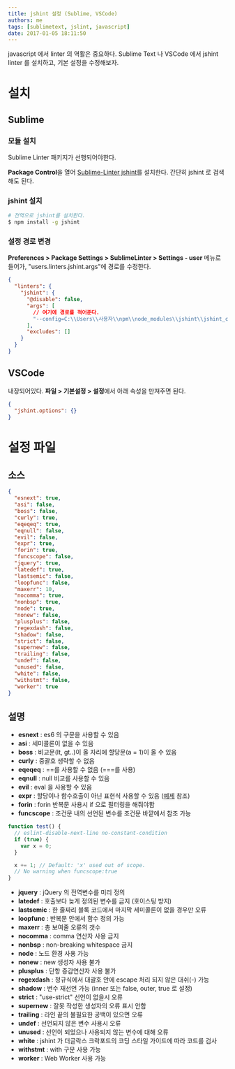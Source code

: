 ```yaml
---
title: jshint 설정 (Sublime, VSCode)
authors: me
tags: [sublimetext, jslint, javascript]
date: 2017-01-05 18:11:50
---
```


javascript 에서 linter 의 역활은 중요하다.
Sublime Text 나 VSCode 에서 jshint linter 를 설치하고, 기본 설정을 수정해보자.

# 설치

## Sublime

### 모듈 설치

Sublime Linter 패키지가 선행되어야한다.

**Package Control**을 열어 [Sublime-Linter jshint](https://github.com/SublimeLinter/SublimeLinter-jshint)를 설치한다.
간단히 jshint 로 검색해도 된다.

### jshint 설치

```bash
# 전역으로 jshint를 설치한다.
$ npm install -g jshint
```

### 설정 경로 변경

**Preferences > Package Settings > SublimeLinter > Settings - user** 메뉴로 들어가,
"users.linters.jshint.args"에 경로를 수정한다.

```json
{
  "linters": {
    "jshint": {
      "@disable": false,
      "args": [
        // 여기에 경로를 적어준다.
        "--config=C:\\Users\\사용자\\npm\\node_modules\\jshint\\jshint_config.json"
      ],
      "excludes": []
    }
  }
}
```

## VSCode

내장되어있다.
**파일 > 기본설정 > 설정**에서 아래 속성을 만져주면 된다.

```json
{
  "jshint.options": {}
}
```

# 설정 파일

## 소스

```json
{
  "esnext": true,
  "asi": false,
  "boss": false,
  "curly": true,
  "eqeqeq": true,
  "eqnull": false,
  "evil": false,
  "expr": true,
  "forin": true,
  "funcscope": false,
  "jquery": true,
  "latedef": true,
  "lastsemic": false,
  "loopfunc": false,
  "maxerr": 10,
  "nocomma": true,
  "nonbsp": true,
  "node": true,
  "nonew": false,
  "plusplus": false,
  "regexdash": false,
  "shadow": false,
  "strict": false,
  "supernew": false,
  "trailing": false,
  "undef": false,
  "unused": false,
  "white": false,
  "withstmt": false,
  "worker": true
}
```

## 설명

- **esnext** : es6 의 구문을 사용할 수 있음
- **asi** : 세미콜론이 없을 수 있음
- **boss** : 비교문(lt, gt..)이 올 자리에 할당문(a = 1)이 올 수 있음
- **curly** : 중괄호 생략할 수 없음
- **eqeqeq** : ==를 사용할 수 없음 (===를 사용)
- **eqnull** : null 비교를 사용할 수 있음
- **evil** : eval 을 사용할 수 있음
- **expr** : 할당이나 함수호출이 아닌 표현식 사용할 수 있음 ([예제](http://stackoverflow.com/questions/6248920/expressions-in-javascript-ternary-operator-and-jslint) 참조)
- **forin** : forin 반복문 사용시 if 으로 필터링을 해줘야함
- **funcscope** : 조건문 내의 선언된 변수를 조건문 바깥에서 참조 가능

```js
function test() {
  // eslint-disable-next-line no-constant-condition
  if (true) {
    var x = 0;
  }

  x += 1; // Default: 'x' used out of scope.
  // No warning when funcscope:true
}
```

- **jquery** : jQuery 의 전역변수를 미리 정의
- **latedef** : 호출보다 늦게 정의된 변수를 금지 (호이스팅 방지)
- **lastsemic** : 한 줄짜리 블록 코드에서 마지막 세미콜론이 없을 경우만 오류
- **loopfunc** : 반복문 안에서 함수 정의 가능
- **maxerr** : 총 보여줄 오류의 갯수
- **nocomma** : comma 연산자 사용 금지
- **nonbsp** : non-breaking whitespace 금지
- **node** : 노드 환경 사용 가능
- **nonew** : new 생성자 사용 불가
- **plusplus** : 단항 증감연산자 사용 불가
- **regexdash** : 정규식에서 대괄호 안에 escape 처리 되지 않은 대쉬(-) 가능
- **shadow** : 변수 재선언 가능 (inner 또는 false, outer, true 로 설정)
- **strict** : "use-strict" 선언이 없을시 오류
- **supernew** : 잘못 작성한 생성자의 오류 표시 안함
- **trailing** : 라인 끝의 불필요한 공백이 있으면 오류
- **undef** : 선언되지 않은 변수 사용시 오류
- **unused** : 선언이 되었으나 사용되지 않는 변수에 대해 오류
- **white** : jshint 가 더글락스 크락포드의 코딩 스타일 가이드에 따라 코드를 검사
- **withstmt** : with 구문 사용 가능
- **worker** : Web Worker 사용 가능
